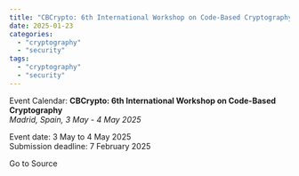 ```yaml
---
title: "CBCrypto: 6th International Workshop on Code-Based Cryptography"
date: 2025-01-23
categories: 
  - "cryptography"
  - "security"
tags: 
  - "cryptography"
  - "security"
---
```


Event Calendar: **CBCrypto: 6th International Workshop on Code-Based Cryptography**  
_Madrid, Spain, 3 May - 4 May 2025_

Event date: 3 May to 4 May 2025  
Submission deadline: 7 February 2025  

Go to Source
